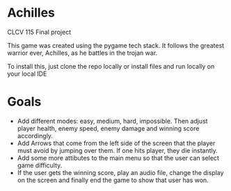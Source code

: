 # Achilles
CLCV 115 Final project

This game was created using the pygame tech stack. It follows the greatest warrior ever, Achilles, as he battles in the trojan war.

To install this, just clone the repo locally or install files and run locally on your local IDE

# Goals
- Add different modes: easy, medium, hard, impossible. Then adjust player health, enemy speed, enemy damage and winning score accordingly.
- Add Arrows that come from the left side of the screen that the player must avoid by jumping over them. If one hits player, they die instantly.
- Add some more attibutes to the main menu so that the user can select game difficulty.
- If the user gets the winning score, play an audio file, change the display on the screen and finally end the game to show that user has won.
